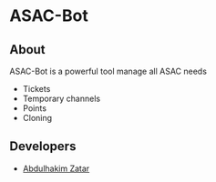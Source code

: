 # ASAC-Bot

## About

ASAC-Bot is a powerful tool manage all ASAC needs

- Tickets
- Temporary channels
- Points
- Cloning

## Developers

- [Abdulhakim Zatar](https://github.com/AbdulhakimZatar)
